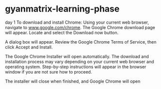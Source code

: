 # gyanmatrix-learning-phase
day 1
To download and install Chrome:
Using your current web browser, navigate to www.google.com/chrome.
The Google Chrome download page will appear. Locate and select the Download now button.

A dialog box will appear. Review the Google Chrome Terms of Service, then click Accept and Install.


The Google Chrome Installer will open automatically. The download and installation process may vary depending on your current web browser and operating system. Step-by-step instructions will appear in the browser window if you are not sure how to proceed.

The installer will close when finished, and Google Chrome will open
